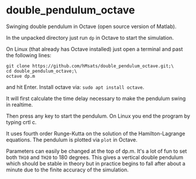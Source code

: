 # double_pendulum_octave
Swinging double pendulum in Octave (open source version of Matlab).

In the unpacked directory just run `dp` in Octave to start the simulation.

On Linux (that already has Octave installed) just open a terminal and past the following lines:

```
git clone https://github.com/hMsats/double_pendulum_octave.git;\
cd double_pendulum_octave;\
octave dp.m
```
and hit Enter. Install octave via: `sudo apt install octave`.

It will first calculate the time delay necessary to make the pendulum swing in realtime.

Then press any key to start the pendulum. On Linux you end the program by typing crtl c.

It uses fourth order Runge-Kutta on the solution of the Hamilton-Lagrange equations.
The pendulum is plotted via `plot` in Octave.

Parameters can easily be changed at the top of dp.m. 
It's a lot of fun to set both `TH10` and `TH20` to 180 degrees.
This gives a vertical double pendulum which should be stable in theory but in practice begins to fall after about a minute due to the finite accuracy of the simulation.
